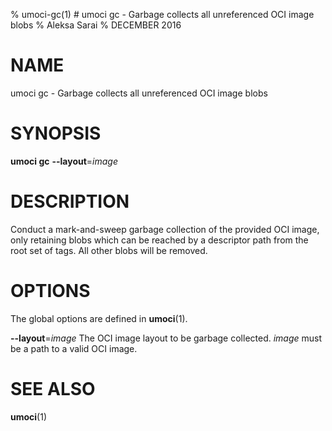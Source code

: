 % umoci-gc(1) # umoci gc - Garbage collects all unreferenced OCI image blobs
% Aleksa Sarai
% DECEMBER 2016
# NAME
umoci gc - Garbage collects all unreferenced OCI image blobs

# SYNOPSIS
**umoci gc**
**--layout**=*image*

# DESCRIPTION
Conduct a mark-and-sweep garbage collection of the provided OCI image, only
retaining blobs which can be reached by a descriptor path from the root set of
tags. All other blobs will be removed.

# OPTIONS
The global options are defined in **umoci**(1).

**--layout**=*image*
  The OCI image layout to be garbage collected. *image* must be a path to a
  valid OCI image.

# SEE ALSO
**umoci**(1)
